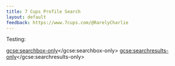 ```yaml
---
title: 7 Cups Profile Search
layout: default
feedback: https://www.7cups.com/@RarelyCharlie
---
```

Testing:

<script>
  (function() {
    var cx = '000798228100868610755:vhnbwimkjc4';
    var gcse = document.createElement('script');
    gcse.type = 'text/javascript';
    gcse.async = true;
    gcse.src = 'https://cse.google.com/cse.js?cx=' + cx;
    var s = document.getElementsByTagName('script')[0];
    s.parentNode.insertBefore(gcse, s);
  })();
</script>
<gcse:searchbox-only></gcse:searchbox-only>
<gcse:searchresults-only></gcse:searchresults-only>
